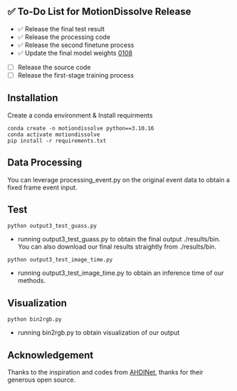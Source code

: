 ## ✅ To-Do List for MotionDissolve Release

- ✅ Release the final test result
- ✅ Release the processing code
- ✅ Release the second finetune process
- ✅ Update the final model weights [0108](https://pan.baidu.com/s/1ybnUMnPeY7zqYpnMLVYAdw)
- [  ] Release the source code
- [  ] Release the first-stage training process

## Installation

Create a conda environment & Install requirments 

```shell
conda create -n motiondissolve python==3.10.16
conda activate motiondissolve
pip install -r requirements.txt

```

## Data Processing

You can leverage processing_event.py on the original event data to obtain a fixed frame event input.

## Test

```shell
python output3_test_guass.py
```

- running output3_test_guass.py to obtain the final output ./results/bin. You can also download our final results straightly from ./results/bin.

```shell
python output3_test_image_time.py
```

- running output3_test_image_time.py to obtain an inference time of our methods.

## Visualization

```shell
python bin2rgb.py
```

- running bin2rgb.py to obtain visualization of our output


## Acknowledgement

Thanks to the inspiration and codes from [AHDINet](https://github.com/wyang-vis/AHDINet), thanks for their generous open source.

